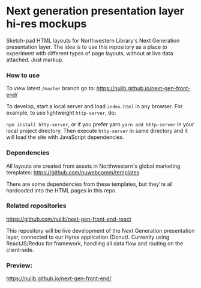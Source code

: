# Next generation presentation layer hi-res mockups
Sketch-pad HTML layouts for Northwestern Library's Next Generation presentation layer.  The idea is to use this repository as a place to experiment with different types of page layouts, without at live data attached. Just markup.

### How to use
To view latest `/master` branch go to: https://nulib.github.io/next-gen-front-end/

To develop, start a local server and load `index.html` in any browser.  For example, to use lightweight `http-server`, do:

`npm install http-server`, or if you prefer yarn `yarn add http-server` in your local project directory.  Then execute `http-server` in same directory and it will load the site with JavaScript dependencies.

### Dependencies
All layouts are created from assets in Northwestern's global marketing templates:
https://github.com/nuwebcomm/templates

There are some dependencies from these templates, but they're all hardcoded into the HTML pages in this repo.

### Related repositories
https://github.com/nulib/next-gen-front-end-react

This repository will be live development of the Next Generation presentation layer, connected to our Hyrax application (Donut).  Currently using ReactJS/Redux for framework, handling all data flow and routing on the client-side.

### Preview:
https://nulib.github.io/next-gen-front-end/
